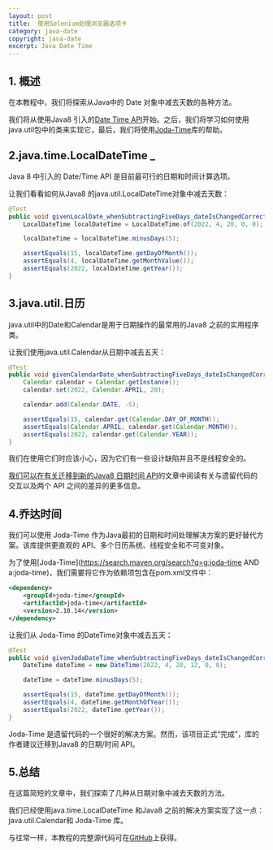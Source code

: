 ```yaml
---
layout: post
title:  使用Selenium处理浏览器选项卡
category: java-date
copyright: java-date
excerpt: Java Date Time
---
```


## 1. 概述

在本教程中，我们将探索从Java中的 Date 对象中减去天数的各种方法。

我们将从使用Java8 引入的[Date Time API](https://www.baeldung.com/java-8-date-time-intro)开始。之后，我们将学习如何使用java.util包中的类来实现它，最后，我们将使用[Joda-Time](https://www.baeldung.com/joda-time)库的帮助。

## 2.java.time.LocalDateTime _

Java 8 中引入的 Date/Time API 是目前最可行的日期和时间计算选项。

让我们看看如何从Java8 的java.util.LocalDateTime对象中减去天数：

```java
@Test
public void givenLocalDate_whenSubtractingFiveDays_dateIsChangedCorrectly() {
    LocalDateTime localDateTime = LocalDateTime.of(2022, 4, 20, 0, 0);

    localDateTime = localDateTime.minusDays(5);

    assertEquals(15, localDateTime.getDayOfMonth());
    assertEquals(4, localDateTime.getMonthValue());
    assertEquals(2022, localDateTime.getYear());
}
```

## 3.java.util.日历

java.util中的Date和Calendar是用于日期操作的最常用的Java8 之前的实用程序类。

让我们使用java.util.Calendar从日期中减去五天：

```java
@Test
public void givenCalendarDate_whenSubtractingFiveDays_dateIsChangedCorrectly() {
    Calendar calendar = Calendar.getInstance();
    calendar.set(2022, Calendar.APRIL, 20);

    calendar.add(Calendar.DATE, -5);

    assertEquals(15, calendar.get(Calendar.DAY_OF_MONTH));
    assertEquals(Calendar.APRIL, calendar.get(Calendar.MONTH));
    assertEquals(2022, calendar.get(Calendar.YEAR));
}
```

我们在使用它们时应该小心，因为它们有一些设计缺陷并且不是线程安全的。

[我们可以在有关迁移到新的Java8 日期时间 API](https://baeldung.com/migrating-to-java-8-date-time-api)的文章中阅读有关与遗留代码的交互以及两个 API 之间的差异的更多信息。

## 4.乔达时间

我们可以使用 Joda-Time 作为Java最初的日期和时间处理解决方案的更好替代方案。该库提供更直观的 API、多个日历系统、线程安全和不可变对象。

为了使用[Joda-Time](https://search.maven.org/search?q=g:joda-time AND a:joda-time)，我们需要将它作为依赖项包含在pom.xml文件中：

```xml
<dependency>
    <groupId>joda-time</groupId>
    <artifactId>joda-time</artifactId>
    <version>2.10.14</version>
</dependency>
```

让我们从 Joda-Time 的DateTime对象中减去五天：

```java
@Test
public void givenJodaDateTime_whenSubtractingFiveDays_dateIsChangedCorrectly() {
    DateTime dateTime = new DateTime(2022, 4, 20, 12, 0, 0);

    dateTime = dateTime.minusDays(5);

    assertEquals(15, dateTime.getDayOfMonth());
    assertEquals(4, dateTime.getMonthOfYear());
    assertEquals(2022, dateTime.getYear());
}

```

Joda-Time 是遗留代码的一个很好的解决方案。然而，该项目正式“完成”，库的作者建议迁移到Java8 的日期/时间 API。

## 5.总结

在这篇简短的文章中，我们探索了几种从日期对象中减去天数的方法。

我们已经使用java.time.LocalDateTime 和Java8 之前的解决方案实现了这一点：java.util.Calendar和 Joda-Time 库。

与往常一样，本教程的完整源代码可在[GitHub](https://github.com/tu-yucheng/taketoday-tutorial4j/tree/master/java-core-modules/java-date-operations-1)上获得。